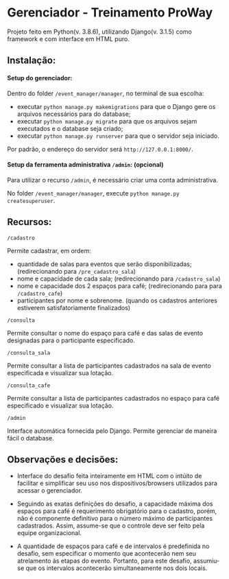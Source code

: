 # Gerenciador - Treinamento ProWay

Projeto feito em Python(v. 3.8.6), utilizando Django(v. 3.1.5) como framework e com interface em HTML puro.

## Instalação:

#### Setup do gerenciador:
Dentro do folder `/event_manager/manager`, no terminal de sua escolha:

- executar `python manage.py makemigrations` para que o Django gere os arquivos necessários para do database;
- executar `python manage.py migrate` para que os arquivos sejam executados e o database seja criado;
- executar `python manage.py runserver` para que o servidor seja iniciado.

Por padrão, o endereço do servidor será `http://127.0.0.1:8000/`.


#### Setup da ferramenta administrativa `/admin`: (opcional)

Para utilizar o recurso `/admin`, é necessário criar uma conta administrativa. 

No folder `/event_manager/manager`, execute `python manage.py createsuperuser`.

## Recursos:

`/cadastro`

Permite cadastrar, em ordem:
- quantidade de salas para eventos que serão disponibilizadas; (redirecionando para `/pre_cadastro_sala`)
- nome e capacidade de cada sala; (redirecionando para `/cadastro_sala`)
- nome e capacidade dos 2 espaços para café; (redirecionando para para `/cadastro_cafe`)
- participantes por nome e sobrenome. (quando os cadastros anteriores estiverem satisfatoriamente finalizados)

`/consulta`

Permite consultar o nome do espaço para café e das salas de evento designadas para o participante especificado.

`/consulta_sala`

Permite consultar a lista de participantes cadastrados na sala de evento especificada e visualizar sua lotação.

`/consulta_cafe`

Permite consultar a lista de participantes cadastrados no espaço para café especificado e visualizar sua lotação.

`/admin`

Interface automática fornecida pelo Django. Permite gerenciar de maneira fácil o database.

## Observações e decisões:

- Interface do desafio feita inteiramente em HTML com o intúito de facilitar e simplificar seu uso nos dispositivos/browsers utilizados para acessar o gerenciador.

- Seguindo as exatas definições do desafio, a capacidade máxima dos espaços para café é requerimento obrigatório para o cadastro, porém, não é componente definitivo para o número máximo de participantes cadastrados. Assim, assume-se que o controle deve ser feito pela equipe organizacional.

- A quantidade de espaços para café e de intervalos é predefinida no desafio, sem especificar o momento que acontecerão nem seu atrelamento às etapas do evento.
Portanto, para este desafio, assumiu-se que os intervalos acontecerão simultaneamente nos dois locais.
